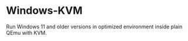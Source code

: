 # Windows-KVM
Run Windows 11 and older versions in optimized environment inside plain QEmu with KVM.
